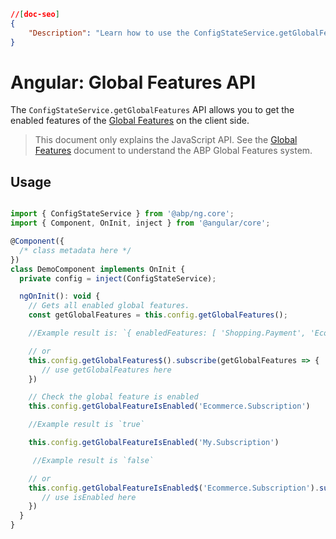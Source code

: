 ```json
//[doc-seo]
{
    "Description": "Learn how to use the ConfigStateService.getGlobalFeatures API in Angular to access enabled global features for your ABP Framework applications."
}
```

# Angular: Global Features API

The `ConfigStateService.getGlobalFeatures` API allows you to get the enabled features of the [Global Features](../../infrastructure/global-features.md) on the client side.

> This document only explains the JavaScript API. See the [Global Features](../../infrastructure/global-features.md) document to understand the ABP Global Features system.

## Usage

````js

import { ConfigStateService } from '@abp/ng.core';
import { Component, OnInit, inject } from '@angular/core';

@Component({
  /* class metadata here */
})
class DemoComponent implements OnInit {
  private config = inject(ConfigStateService);

  ngOnInit(): void {
    // Gets all enabled global features.
    const getGlobalFeatures = this.config.getGlobalFeatures();

    //Example result is: `{ enabledFeatures: [ 'Shopping.Payment', 'Ecommerce.Subscription' ] }`

    // or
    this.config.getGlobalFeatures$().subscribe(getGlobalFeatures => {
       // use getGlobalFeatures here
    })

    // Check the global feature is enabled
    this.config.getGlobalFeatureIsEnabled('Ecommerce.Subscription')

    //Example result is `true`

    this.config.getGlobalFeatureIsEnabled('My.Subscription')

     //Example result is `false`

    // or
    this.config.getGlobalFeatureIsEnabled$('Ecommerce.Subscription').subscribe((isEnabled:boolean) => {
       // use isEnabled here
    })
  }
}

